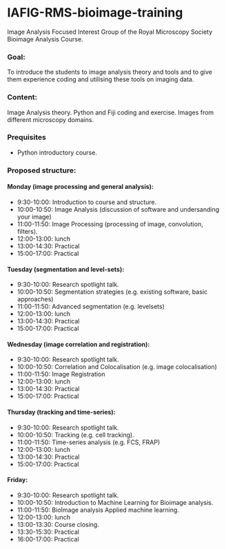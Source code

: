 # IAFIG-RMS-bioimage-training
Image Analysis Focused Interest Group of the Royal Microscopy Society Bioimage Analysis Course.
### Goal:
To introduce the students to image analysis theory and tools and to give them experience coding and utilising these tools on imaging data.

### Content:
Image Analysis theory. Python and Fiji coding and exercise. 
Images from different microscopy domains.


### Prequisites
- Python introductory course.

### Proposed structure:

####  Monday (image processing and general analysis): 
- 9:30-10:00: Introduction to course and structure.
- 10:00-10:50: Image Analysis (discussion of software and undersanding your image)
- 11:00-11:50: Image Processing (processing of image, convolution, filters).
- 12:00-13:00: lunch
- 13:00-14:30: Practical
- 15:00-17:00: Practical

#### Tuesday  (segmentation and level-sets):
- 9:30-10:00: Research spotlight talk.
- 10:00-10:50: Segmentation strategies (e.g. existing software, basic approaches)
- 11:00-11:50: Advanced segmentation (e.g. levelsets)
- 12:00-13:00: lunch
- 13:00-14:30: Practical
- 15:00-17:00: Practical

#### Wednesday (image correlation and registration):
- 9:30-10:00: Research spotlight talk.
- 10:00-10:50: Correlation and Colocalisation (e.g. image colocalisation)
- 11:00-11:50: Image Registration 
- 12:00-13:00: lunch
- 13:00-14:30: Practical
- 15:00-17:00: Practical

#### Thursday (tracking and time-series):
- 9:30-10:00: Research spotlight talk.
- 10:00-10:50: Tracking (e.g. cell tracking).
- 11:00-11:50: Time-series analysis (e.g. FCS, FRAP)
- 12:00-13:00: lunch
- 13:00-14:30: Practical
- 15:00-17:00: Practical

#### Friday:
- 9:30-10:00: Research spotlight talk.
- 10:00-10:50: Introduction to Machine Learning for Bioimage analysis.
- 11:00-11:50: BioImage analysis Applied machine learning.
- 12:00-13:00: lunch
- 13:00-13:30: Course closing.
- 13:30-15:30: Practical
- 16:00-17:00: Practical
